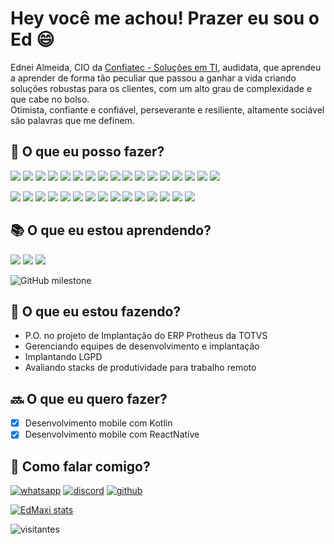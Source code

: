 # Hey você me achou! Prazer eu sou o Ed :smile:

Ednei Almeida, CIO da [Confiatec - Soluções em TI](https://www.confiatec.com.br), audidata, que aprendeu a aprender 
de forma tão peculiar que passou a ganhar a vida criando soluções robustas para os clientes, com um alto grau de 
complexidade e que cabe no bolso.  
Otimista, confiante e confiável, perseverante e resiliente, altamente sociável são palavras que me definem.

## :muscle: O que eu posso fazer?

![](https://img.shields.io/badge/Windows-0078D6?style=flat&logo=windows&logoColor=white)
![](https://img.shields.io/badge/Linux-ccc?style=flat&logo=linux&logoColor=black)
![](https://img.shields.io/badge/Amazon-AWS-232F3E?style=flat&logo=amazon-aws&logoColor=white)
![](https://img.shields.io/badge/Google-cloud-4285F4?style=flat&logo=google-cloud&logoColor=white)
![](https://img.shields.io/badge/VMWare-607078?style=flat&logo=vmware&logoColor=white)
![](https://img.shields.io/badge/VirtualBox-183A61?style=flat&logo=virtualbox&logoColor=white)
![](https://img.shields.io/badge/WHMCS-333?style=flat&logo=whmcs&logoColor=white)
![](https://img.shields.io/badge/cPanel-FF6C2C?style=flat&logo=cpanel&logoColor=white)
![](https://img.shields.io/badge/nginx-269539?style=flat&logo=nginx&logoColor=white)
![](https://img.shields.io/badge/apache-D22128?style=flat&logo=apache&logoColor=white)
![](https://img.shields.io/badge/SQL-CC2927?style=flat&logo=microsoft-sql-server&logoColor=white)
![](https://img.shields.io/badge/PostgreSQL-336791?style=flat&logo=PostgreSQL&logoColor=white)
![](https://img.shields.io/badge/MariaDB-003545?style=flat&logo=MariaDB&logoColor=white)
![](https://img.shields.io/badge/MySQL-4479A1?style=flat&logo=MySQL&logoColor=white)
![](https://img.shields.io/badge/MongoDB-47A248?style=flat&logo=MongoDB&logoColor=white)
![](https://img.shields.io/badge/Google-sheets-47A248?style=flat&logo=google-sheets&logoColor=white)
![](https://img.shields.io/badge/Firebase-FFCA28?style=flat&logo=firebase&logoColor=black)

![](https://img.shields.io/badge/Javascript-F7DF1E?style=flat&logo=javascript&logoColor=1d1d1d)
![](https://img.shields.io/badge/C_Sharp-239120?style=flat&logo=c-sharp&logoColor=white)
![](https://img.shields.io/badge/PHP-777BB4?style=flat&logo=php&logoColor=white)
![](https://img.shields.io/badge/framework-512BD4?style=flat&logo=.net&logoColor=white)
![](https://img.shields.io/badge/Laravel-FF2D20?style=flat&logo=laravel&logoColor=white)
![](https://img.shields.io/badge/Lumen-E74430?style=flat&logo=lumen&logoColor=white)
![](https://img.shields.io/badge/Node.JS-339933?style=flat&logo=node.js&logoColor=white)
![](https://img.shields.io/badge/VueJS-4FC08D?style=flat&logo=vue.js&logoColor=white)
![](https://img.shields.io/badge/Bootstrap-7952B3?style=flat&logo=bootstrap&logoColor=white)
![](https://img.shields.io/badge/Bulma-00D1B2?style=flat&logo=bulma&logoColor=white)
![](https://img.shields.io/badge/TailwindCSS-38B2AC?style=flat&logo=Tailwind-CSS&logoColor=white)
![](https://img.shields.io/badge/Gridsome-00A672?style=flat&logo=gridsome&logoColor=white)
![](https://img.shields.io/badge/Ionic-3880FF?style=flat&logo=ionic&logoColor=white)
![](https://img.shields.io/badge/HTML-E34F26?style=flat&logo=html5&logoColor=white)
![](https://img.shields.io/badge/CSS-1572B6?style=flat&logo=css3&logoColor=white)

<!--
### `Integrações`
Uma serie de integrações realizadas
![](https://img.shields.io/badge/Paypal-00457C?style=flat&logo=paypal&logoColor=white)
![](https://img.shields.io/badge/Stripe-008CDD?style=flat&logo=stripe&logoColor=white)
![](https://img.shields.io/badge/PagSeguro-FFC801?style=flat&logo=pagseguro&logoColor=1d1d1d)
![](https://img.shields.io/badge/Trello-0079BF?style=flat&logo=trello&logoColor=white)
![](https://img.shields.io/badge/Discord-7289DA?style=flat&logo=discord&logoColor=white)
![](https://img.shields.io/badge/Telegram-26A5E4?style=flat&logo=telegram&logoColor=white)
-->

## :books: O que eu estou aprendendo?

![](https://img.shields.io/badge/Kotlin-0095D5?style=flat&logo=kotlin&logoColor=white)
![](https://img.shields.io/badge/Git-F05032?style=flat&logo=git&logoColor=white)
![](https://img.shields.io/badge/Github-181717?style=flat&logo=github&logoColor=white)

![GitHub milestone](https://img.shields.io/github/milestones/progress/edMaxi/dio/1?style=for-the-badge)

## :construction: O que eu estou fazendo?

* P.O. no projeto de Implantação do ERP Protheus da TOTVS
* Gerenciando equipes de desenvolvimento e implantação
* Implantando LGPD
* Avaliando stacks de produtividade para trabalho remoto

## :soon:  O que eu quero fazer?
* [x] Desenvolvimento mobile com Kotlin
* [x] Desenvolvimento mobile com ReactNative

## :speech_balloon: Como falar comigo?
[![whatsapp](https://img.shields.io/badge/WhatsApp-25D366?style=for-the-badge&logo=whatsapp&logoColor=white)](https://api.whatsapp.com/send?phone=5511999461122&text=Oi%20Ed%2C%20contato%20pelo%20Github%2C%20tudo%20bem%3F)
[![discord](https://img.shields.io/badge/Discord-7289DA?style=for-the-badge&logo=discord&logoColor=white)](https://discordapp.com/users/390916657993875467)
[![github](https://img.shields.io/badge/GitHub-100000?style=for-the-badge&logo=github&logoColor=0af)](https://github.com/EdMaxi/EdMaxi/discussions/new)

[![EdMaxi stats](https://github-readme-stats-edmaxi.vercel.app/api?username=edMaxi&hide=contribs&count_private=true&show_icons=true&title_color=0af&icon_color=fa0&text_color=ddd&bg_color=1a202c&hide_border=true&locale=pt-br&custom_title=Minhas%20Estatísticas%20no%20Github)](https://github.com/edmaxi/github-readme-stats)

![visitantes](https://visitor-badge.glitch.me/badge?page_id=edmaxi.edmaxi)
